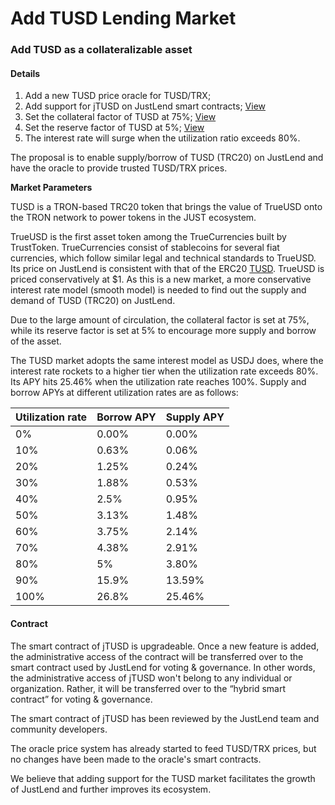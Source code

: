 # Add TUSD Lending Market

### Add TUSD as a collateralizable asset

#### Details

1. Add a new TUSD price oracle for TUSD/TRX;
2. Add support for jTUSD on JustLend smart contracts; [View](https://tronscan.io/#/contract/TSXv71Fy5XdL3Rh2QfBoUu3NAaM4sMif8R/code)
3. Set the collateral factor of TUSD at 75%; [View](https://tronscan.io/#/contract/TSXv71Fy5XdL3Rh2QfBoUu3NAaM4sMif8R/code)
4. Set the reserve factor of TUSD at 5%; [View](https://tronscan.io/#/contract/TSXv71Fy5XdL3Rh2QfBoUu3NAaM4sMif8R/code)
5. The interest rate will surge when the utilization ratio exceeds 80%.

The proposal is to enable supply/borrow of TUSD (TRC20) on JustLend and have the oracle to provide trusted TUSD/TRX prices.

**Market Parameters**

TUSD is a TRON-based TRC20 token that brings the value of TrueUSD onto the TRON network to power tokens in the JUST ecosystem.

TrueUSD is the first asset token among the TrueCurrencies built by TrustToken. TrueCurrencies consist of stablecoins for several fiat currencies, which follow similar legal and technical standards to TrueUSD. Its price on JustLend is consistent with that of the ERC20 [TUSD](https://etherscan.io/token/0x0000000000085d4780B73119b644AE5ecd22b376). TrueUSD is priced conservatively at $1. As this is a new market, a more conservative interest rate model (smooth model) is needed to find out the supply and demand of TUSD (TRC20) on JustLend.

Due to the large amount of circulation, the collateral factor is set at 75%, while its reserve factor is set at 5% to encourage more supply and borrow of the asset.

The TUSD market adopts the same interest model as USDJ does, where the interest rate rockets to a higher tier when the utilization rate exceeds 80%. Its APY hits 25.46% when the utilization rate reaches 100%. Supply and borrow APYs at different utilization rates are as follows:

| Utilization rate | Borrow APY | Supply APY |
| ---------------- | ---------- | ---------- |
| 0%               | 0.00%      | 0.00%      |
| 10%              | 0.63%      | 0.06%      |
| 20%              | 1.25%      | 0.24%      |
| 30%              | 1.88%      | 0.53%      |
| 40%              | 2.5%       | 0.95%      |
| 50%              | 3.13%      | 1.48%      |
| 60%              | 3.75%      | 2.14%      |
| 70%              | 4.38%      | 2.91%      |
| 80%              | 5%         | 3.80%      |
| 90%              | 15.9%      | 13.59%     |
| 100%             | 26.8%      | 25.46%     |

#### Contract

The smart contract of jTUSD is upgradeable. Once a new feature is added, the administrative access of the contract will be transferred over to the smart contract used by JustLend for voting & governance. In other words, the administrative access of jTUSD won't belong to any individual or organization. Rather, it will be transferred over to the “hybrid smart contract” for voting & governance.

The smart contract of jTUSD has been reviewed by the JustLend team and community developers.

The oracle price system has already started to feed TUSD/TRX prices, but no changes have been made to the oracle's smart contracts.

We believe that adding support for the TUSD market facilitates the growth of JustLend and further improves its ecosystem.
